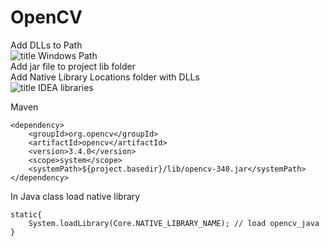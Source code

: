 # OpenCV

Add DLLs to Path  
![title Windows Path](https://github.com/chegel/OpenCV-3.4.0-windows-x64/blob/master/images/Windows_Path.jpg)  
Add jar file to project lib folder  
Add Native Library Locations folder with DLLs  
![title IDEA libraries](https://github.com/chegel/OpenCV-3.4.0-windows-x64/blob/master/images/IDEA_libraries.jpg)  

Maven  

```
<dependency>
	<groupId>org.opencv</groupId>
	<artifactId>opencv</artifactId>
	<version>3.4.0</version>
	<scope>system</scope>
	<systemPath>${project.basedir}/lib/opencv-340.jar</systemPath>
</dependency>
```

In Java class load native library  

```
static{
	System.loadLibrary(Core.NATIVE_LIBRARY_NAME); // load opencv_java
}
```
